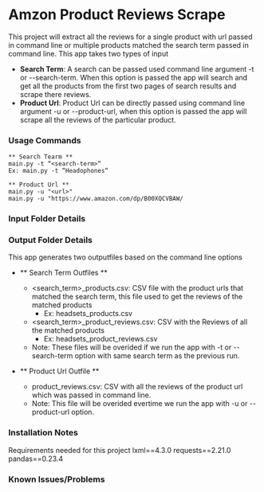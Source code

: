 # Amzon Product Reviews Scrape

This project will extract all the reviews for a single product with url passed in command line or multiple products matched the search term passed in command line. This app takes two types of input
* **Search Term**: A search can be passed used command line argument -t or --search-term. When this option is passed the app will search and get all the products from the first two pages of search results and scrape there reviews.
* **Product Url**: Product Url can be directly passed using command line argument -u or --product-url, when this option is passed the app will scrape all the reviews of the particular product.

### **Usage Commands**

```
** Search Tearm **
main.py -t “<search-term>“
Ex: main.py -t “Headophones“

** Product Url **
main.py -u "<url>"
main.py -u "https://www.amazon.com/dp/B00XQCVBAW/
```

### **Input Folder Details**


### **Output Folder Details**
This app generates two outputfiles based on the command line options
* ** Search Term Outfiles **
    * <search_term>_products.csv: CSV file with the product urls that matched the search term, this file used to get the reviews of the matched products
        * Ex: headsets_products.csv
    * <search_term>_product_reviews.csv: CSV with the Reviews of all the matched products
        * Ex: headsets_product_reviews.csv
    * Note: These files will be overided if we run the app with -t or --search-term option with same search term as the previous run.

* ** Product Url Outfile **
    * product_reviews.csv: CSV with all the reviews of the product url which was passed in command line.
    * Note: This file will be overided evertime we run the app with -u or --product-url option.
        
### **Installation Notes**
Requirements needed for this project 
lxml==4.3.0
requests==2.21.0
pandas==0.23.4 

### **Known Issues/Problems**
